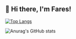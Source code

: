 ## 👋 Hi there, I'm Fares!

[![Top Langs](https://github-readme-stats.vercel.app/api/top-langs/?username=faresur&size_weight=0.5&count_weight=0.5&layout=donut&theme=catppuccin_mocha)](https://github.com/anuraghazra/github-readme-stats)

![Anurag's GitHub stats](https://github-readme-stats.vercel.app/api?username=faresur&show_icons=true&theme=catppuccin_mocha)
